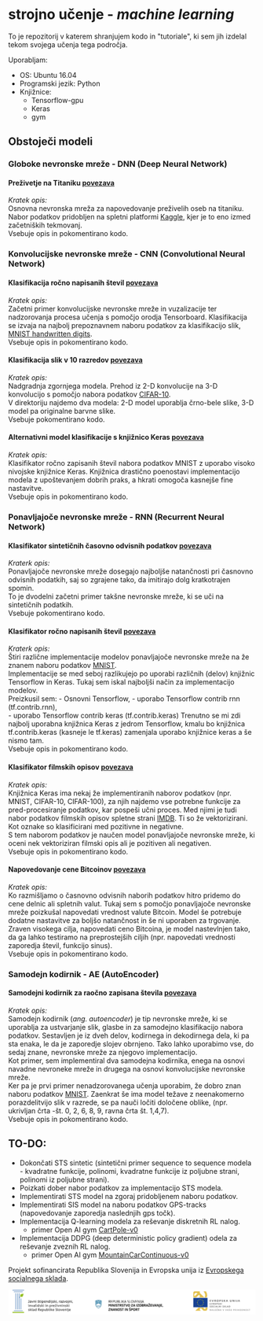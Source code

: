 # strojno učenje - *machine learning*


To je repozitorij v katerem shranjujem kodo in "tutoriale", ki sem jih izdelal tekom svojega učenja tega področja.

Uporabljam:
- OS: Ubuntu 16.04
- Programski jezik: Python
- Knjižnice:
    - Tensorflow-gpu
    - Keras
    - gym

## Obstoječi modeli
### Globoke nevronske mreže - DNN (Deep Neural Network)

#### Preživetje na Titaniku [povezava](https://github.com/jborlinic/machine_learning/blob/master/osnovni_DNN/DNN-titanik.ipynb)  
_Kratek opis:_  
Osnovna nevronska mreža za napovedovanje preživelih oseb na titaniku. Nabor podatkov pridobljen na spletni platformi [Kaggle](https://www.kaggle.com/c/titanic), kjer je to eno izmed začetniških tekmovanj.  
Vsebuje opis in pokomentirano kodo.

### Konvolucijske nevronske mreže - CNN (Convolutional Neural Network)

#### Klasifikacija ročno napisanih števil [povezava](https://github.com/jborlinic/machine_learning/blob/master/CNN_konvolucijske_mreze/CNN_s_Tensorflow.ipynb)
_Kratek opis:_  
Začetni primer konvolucijske nevronske mreže in vuzalizacije ter nadzorovanja procesa učenja s pomočjo orodja Tensorboard. Klasifikacija se izvaja na najbolj prepoznavnem naboru podatkov za klasifikacijo slik, [MNIST handwritten digits](http://yann.lecun.com/exdb/mnist/).  
Vsebuje opis in pokomentirano kodo.

#### Klasifikacija slik v 10 razredov [povezava](https://github.com/jborlinic/machine_learning/blob/master/CNN_klasifikator-barvne_slike/Konvolucijski_klasifikator_cifar-10.ipynb)
_Kratek opis:_  
Nadgradnja zgornjega modela. Prehod iz 2-D konvolucije na 3-D konvolucijo s pomočjo nabora podatkov [CIFAR-10](https://www.cs.toronto.edu/~kriz/cifar.html).  
V direktoriju najdemo dva modela: 2-D model uporablja črno-bele slike, 3-D model pa originalne barvne slike.  
Vsebuje pokomentirano kodo.

#### Alternativni model klasifikacije s knjižnico Keras [povezava](https://github.com/jborlinic/machine_learning/blob/master/CNN_mnist_keras/konvolucijska_mreza_keras.ipynb)
_Kratek opis:_  
Klasifikator ročno zapisanih števil nabora podatkov MNIST z uporabo visoko nivojske knjižnice Keras. Knjižnica drastično poenostavi implementacijo modela z upoštevanjem dobrih praks, a hkrati omogoča kasnejše fine nastavitve.  
Vsebuje opis in pokomentirano kodo.

### Ponavljajoče nevronske mreže - RNN (Recurrent Neural Network)

#### Klasifikator sintetičnih časovno odvisnih podatkov [povezava](https://github.com/jborlinic/machine_learning/blob/master/RNN_sinteticni_podatki/SinteticRNN_p1.ipynb)
_Kraterk opis:_  
Ponavljajoče nevronske mreže dosegajo najboljše natančnosti pri časnovno odvisnih podatkih, saj so zgrajene tako, da imitirajo dolg kratkotrajen spomin.  
To je dvodelni začetni primer takšne nevronske mreže, ki se uči na sintetičnih podatkih.  
Vsebuje pokomentirano kodo.

#### Klasifikator ročno napisanih števil [povezava](https://github.com/jborlinic/machine_learning/tree/master/RNN_klasifikator_mnist)
_Kraterk opis:_  
Štiri različne implementacije modelov ponavljajoče nevronske mreže na že znanem naboru podatkov [MNIST](http://yann.lecun.com/exdb/mnist/).  
Implementacije se med seboj razlikujejo po uporabi različnih (delov) knjižnic Tensorflow in Keras. Tukaj sem iskal najboljši način za implementacijo modelov.  
Preizkusil sem:
    - Osnovni Tensorflow,
    - uporabo Tensorflow contrib rnn (tf.contrib.rnn),  
    - uporabo Tensorflow contrib keras (tf.contrib.keras)
Trenutno se mi zdi najbolj uporabna knjižnica Keras z jedrom Tensorflow, kmalu bo knjižnica tf.contrib.keras (kasneje le tf.keras) zamenjala uporabo knjižnice keras a še nismo tam.  
Vsebuje opis in pokomentirano kodo.

#### Klasifikator filmskih opisov [povezava](https://github.com/jborlinic/machine_learning/tree/master/RNN_klasifikator_IMDB)
_Kratek opis:_  
Knjižnica Keras ima nekaj že implementiranih naborov podatkov (npr. MNIST, CIFAR-10, CIFAR-100), za njih najdemo vse potrebne funkcije za pred-procesiranje podatkov, kar pospeši učni proces.  Med njimi je tudi nabor podatkov filmskih opisov spletne strani [IMDB](http://www.imdb.com). Ti so že vektorizirani. Kot oznake so klasificirani med pozitivne in negativne.  
S tem naborom podatkov je naučen model ponavljajoče nevronske mreže, ki oceni nek vektoriziran filmski opis ali je pozitiven ali negativen.  
Vsebuje opis in pokomentirano kodo.

#### Napovedovanje cene Bitcoinov [povezava](https://github.com/jborlinic/machine_learning/tree/master/RNN_bitcoin)
_Kratek opis:_  
Ko razmišljamo o časnovno odvisnih naborih podatkov hitro pridemo do cene delnic ali spletnih valut. Tukaj sem s pomočjo ponavljajoče nevronske mreže poizkušal napovedati vrednost valute Bitcoin. Model še potrebuje dodatne nastavitve za boljšo natančnost in še ni uporaben za trgovanje.  
Zraven visokega cilja, napovedati ceno Bitcoina, je model nastevlnjen tako, da ga lahko testiramo na preprostejših ciljih (npr. napovedati vrednosti zaporedja števil, funkcijo sinus).  
Vsebuje opis in pokomentirano kodo.

### Samodejn kodirnik - AE (AutoEncoder)
#### Samodejni kodirnik za raočno zapisana števila [povezava](https://github.com/jborlinic/machine_learning/tree/master/AE_mnist)
_Kratek opis:_  
Samodejn kodirnik (_ang. autoencoder_) je tip nevronske mreže, ki se uporablja za ustvarjanje slik, glasbe in za samodejno klasifikacijo nabora podatkov. Sestavljen je iz dveh delov, kodirnega in dekodirnega dela, ki pa sta enaka, le da je zaporedje slojev obrnjeno. Tako lahko uporabimo vse, do sedaj znane, nevronske mreže za njegovo implementacijo.  
Kot primer, sem implementiral dva samodejna kodirnika, enega na osnovi navadne nevroneke mreže in drugega na osnovi konvolucijske nevronske mreže.  
Ker pa je prvi primer nenadzorovanega učenja uporabim, že dobro znan naboru podatkov [MNIST](http://yann.lecun.com/exdb/mnist/). Zaenkrat še ima model težave z neenakomerno porazdelitvijo slik v razrede, se pa nauči ločiti določene oblike, (npr. ukrivljan črta -št. 0, 2, 6, 8, 9, ravna črta št. 1,4,7).  
Vsebuje opis in pokomentirano kodo.

## TO-DO:

- Dokončati STS sintetic (sintetični primer sequence to sequence modela - kvadratne funkcije, polinomi, kvadratne funkcije iz poljubne strani, polinomi iz poljubne strani).
- Poizkati dober nabor podatkov za implementacijo STS modela.
- Implementirati STS model na zgoraj pridobljenem naboru podatkov.
- Implementirati SIS model na naboru podatkov GPS-tracks (napovedovanje zaporedja naslednjih gps točk).
- Implementacija Q-learning modela za reševanje diskretnih RL nalog.
    -  primer Open AI gym [CartPole-v0](https://gym.openai.com/envs)
- Implementacija DDPG (deep deterministic policy gradient) odela za reševanje zveznih RL nalog.
    -  primer Open AI gym [MountainCarContinuous-v0](https://gym.openai.com/envs)







Projekt sofinancirata Republika Slovenija in Evropska unija iz [Evropskega socialnega sklada](http://www.eu-skladi.si/). 

![Logo](https://github.com/jborlinic/strojno_ucenje/blob/master/logo.png)

